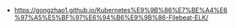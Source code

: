 - https://gongzhao1.github.io/Kubernetes%E9%9B%86%E7%BE%A4%E6%97%A5%E5%BF%97%E6%94%B6%E9%9B%86-Filebeat-ELK/

